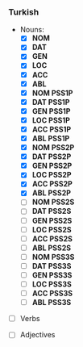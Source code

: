 ### Turkish

-  Nouns: 
      - [x] **NOM**
      - [x] **DAT**
      - [x] **GEN**
      - [x] **LOC**
      - [x] **ACC**
      - [x] **ABL**
      - [x] **NOM PSS1P**
      - [x] **DAT PSS1P**
      - [x] **GEN PSS1P**
      - [x] **LOC PSS1P**
      - [x] **ACC PSS1P**
      - [x] **ABL PSS1P**
      - [x] **NOM PSS2P**
      - [x] **DAT PSS2P**
      - [x] **GEN PSS2P**
      - [x] **LOC PSS2P**
      - [x] **ACC PSS2P**
      - [x] **ABL PSS2P**
      - [ ] **NOM PSS2S**
      - [ ] **DAT PSS2S**
      - [ ] **GEN PSS2S**
      - [ ] **LOC PSS2S**
      - [ ] **ACC PSS2S**
      - [ ] **ABL PSS2S**
      - [ ] **NOM PSS3S**
      - [ ] **DAT PSS3S**
      - [ ] **GEN PSS3S**
      - [ ] **LOC PSS3S**
      - [ ] **ACC PSS3S**
      - [ ] **ABL PSS3S**
     
- [ ] Verbs
- [ ] Adjectives

